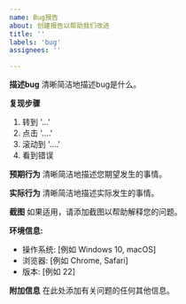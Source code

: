 ```yaml
---
name: Bug报告
about: 创建报告以帮助我们改进
title: ''
labels: 'bug'
assignees: ''

---
```


**描述bug**
清晰简洁地描述bug是什么。

**复现步骤**
1. 转到 '...'
2. 点击 '....'
3. 滚动到 '....'
4. 看到错误

**预期行为**
清晰简洁地描述您期望发生的事情。

**实际行为**
清晰简洁地描述实际发生的事情。

**截图**
如果适用，请添加截图以帮助解释您的问题。

**环境信息:**
 - 操作系统: [例如 Windows 10, macOS]
 - 浏览器: [例如 Chrome, Safari]
 - 版本: [例如 22]

**附加信息**
在此处添加有关问题的任何其他信息。